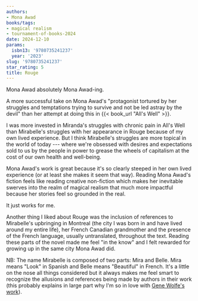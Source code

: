 ```yaml
---
authors:
- Mona Awad
books/tags:
- magical realism
- tournament-of-books-2024
date: 2024-12-10
params:
  isbn13: '9780735241237'
  year: '2023'
slug: '9780735241237'
star_rating: 5
title: Rouge
---
```


Mona Awad absolutely Mona Awad-ing.

<!--more-->

A more successful take on Mona Awad's "protagonist tortured by her struggles and temptations trying to survive and not be led astray by the devil" than her attempt at doing this in {{< book_url "All's Well" >}}.

I was more invested in Miranda's struggles with chronic pain in All's Well than Mirabelle's struggles with her appearance in Rouge because of my own lived experience. But I think Mirabelle's struggles are more topical in the world of today --- where we're obsessed with desires and expectations sold to us by the people in power to grease the wheels of capitalism at the cost of our own health and well-being.

Mona Awad's work is great because it's so clearly steeped in her own lived experience (or at least she makes it seem that way). Reading Mona Awad's fiction feels like reading creative non-fiction which makes her inevitable swerves into the realm of magical realism that much more impactful because her stories feel so grounded in the real.

It just works for me.

Another thing I liked about Rouge was the inclusion of references to Mirabelle's upbringing in Montreal (the city I was born in and have lived around my entire life), her French Canadian grandmother and the presence of the French language, usually untranslated, throughout the text. Reading these parts of the novel made me feel "in the know" and I felt rewarded for growing up in the same city Mona Awad did.

NB: The name Mirabelle is composed of two parts: Mira and Belle. Mira means "Look" in Spanish and Belle means "Beautiful" in French. It's a little on the nose all things considered but it always makes me feel smart to recognize the allusions and references being made by authors in their work (this probably explains in large part why I'm so in love with [Gene Wolfe's work](/authors/gene-wolfe)).
